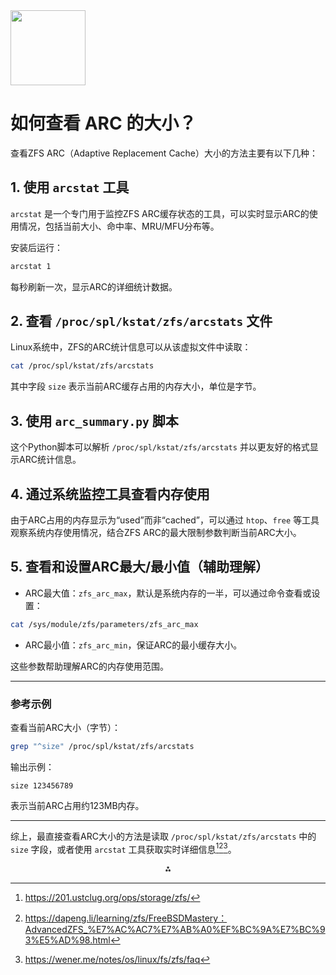 <img src="https://r2cdn.perplexity.ai/pplx-full-logo-primary-dark%402x.png" class="logo" width="120"/>

# 如何查看 ARC 的大小？

查看ZFS ARC（Adaptive Replacement Cache）大小的方法主要有以下几种：

## 1. 使用 `arcstat` 工具

`arcstat` 是一个专门用于监控ZFS ARC缓存状态的工具，可以实时显示ARC的使用情况，包括当前大小、命中率、MRU/MFU分布等。

安装后运行：

```bash
arcstat 1
```

每秒刷新一次，显示ARC的详细统计数据。

## 2. 查看 `/proc/spl/kstat/zfs/arcstats` 文件

Linux系统中，ZFS的ARC统计信息可以从该虚拟文件中读取：

```bash
cat /proc/spl/kstat/zfs/arcstats
```

其中字段 `size` 表示当前ARC缓存占用的内存大小，单位是字节。

## 3. 使用 `arc_summary.py` 脚本

这个Python脚本可以解析 `/proc/spl/kstat/zfs/arcstats` 并以更友好的格式显示ARC统计信息。

## 4. 通过系统监控工具查看内存使用

由于ARC占用的内存显示为“used”而非“cached”，可以通过 `htop`、`free` 等工具观察系统内存使用情况，结合ZFS ARC的最大限制参数判断当前ARC大小。

## 5. 查看和设置ARC最大/最小值（辅助理解）

- ARC最大值：`zfs_arc_max`，默认是系统内存的一半，可以通过命令查看或设置：

```bash
cat /sys/module/zfs/parameters/zfs_arc_max
```

- ARC最小值：`zfs_arc_min`，保证ARC的最小缓存大小。

这些参数帮助理解ARC的内存使用范围。

---

### 参考示例

查看当前ARC大小（字节）：

```bash
grep "^size" /proc/spl/kstat/zfs/arcstats
```

输出示例：

```
size 123456789
```

表示当前ARC占用约123MB内存。

---

综上，最直接查看ARC大小的方法是读取 `/proc/spl/kstat/zfs/arcstats` 中的 `size` 字段，或者使用 `arcstat` 工具获取实时详细信息[^1][^3][^6]。

<div style="text-align: center">⁂</div>

[^1]: https://201.ustclug.org/ops/storage/zfs/

[^2]: https://docs.oracle.com/cd/E56344_01/html/E53993/gjheb.html

[^3]: https://dapeng.li/learning/zfs/FreeBSDMastery：AdvancedZFS_%E7%AC%AC7%E7%AB%A0%EF%BC%9A%E7%BC%93%E5%AD%98.html

[^4]: https://blog.csdn.net/kyle__shaw/article/details/128194916

[^5]: https://wiki.archlinuxcn.org/wiki/ZFS

[^6]: https://wener.me/notes/os/linux/fs/zfs/faq

[^7]: https://docs.oracle.com/cd/E56344_01/html/E53993/gjhec.html

[^8]: https://blog.csdn.net/fengidea/article/details/142318376

[^9]: https://www.rockylinux.cn/notes/diy-nas-xi-lie-11-zfs-xing-neng-jian-kong-yu-guan-li.html


